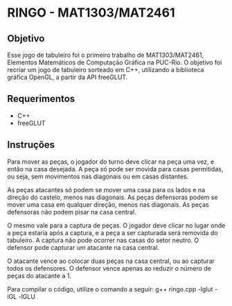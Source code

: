 # RINGO - MAT1303/MAT2461

## Objetivo
Esse jogo de tabuleiro foi o primeiro trabalho de MAT1303/MAT2461, Elementos Matemáticos de Computação Gráfica na PUC-Rio.
O objetivo foi recriar um jogo de tabuleiro sorteado em C++, utilizando a biblioteca gráfica OpenGL, a partir da API freeGLUT.

## Requerimentos
- C++
- freeGLUT

## Instruções
Para mover as peças, o jogador do turno deve clicar na peça uma vez, e então na casa desejada.
A peça só pode ser movida para casas permitidas, ou seja, sem movimentos nas diagonais ou em casas distantes.

As peças atacantes só podem se mover uma casa para os lados e na direção do castelo, menos nas diagonais.
As peças defensoras podem se mover uma casa em qualquer direção, menos nas diagonais.
As peças defensoras não podem pisar na casa central.

O mesmo vale para a captura de peças. O jogador deve clicar no lugar onde a peça estaria após a captura, e a peça a ser capturada será removida do tabuleiro.
A captura não pode ocorrer nas casas do setor neutro.
O defensor pode capturar um atacante na casa central.

O atacante vence ao colocar duas peças na casa central, ou ao capturar todos os defensores.
O defensor vence apenas ao reduzir o número de peças do atacante a 1.

Para compilar o código, utilize o comando a seguir:
g++ ringo.cpp -lglut -lGL -lGLU
